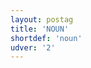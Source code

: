 ```yaml
---
layout: postag
title: 'NOUN'
shortdef: 'noun'
udver: '2'
---
```

<!-- Interlanguage links updated Út zář 29 20:31:28 CEST 2020 -->
